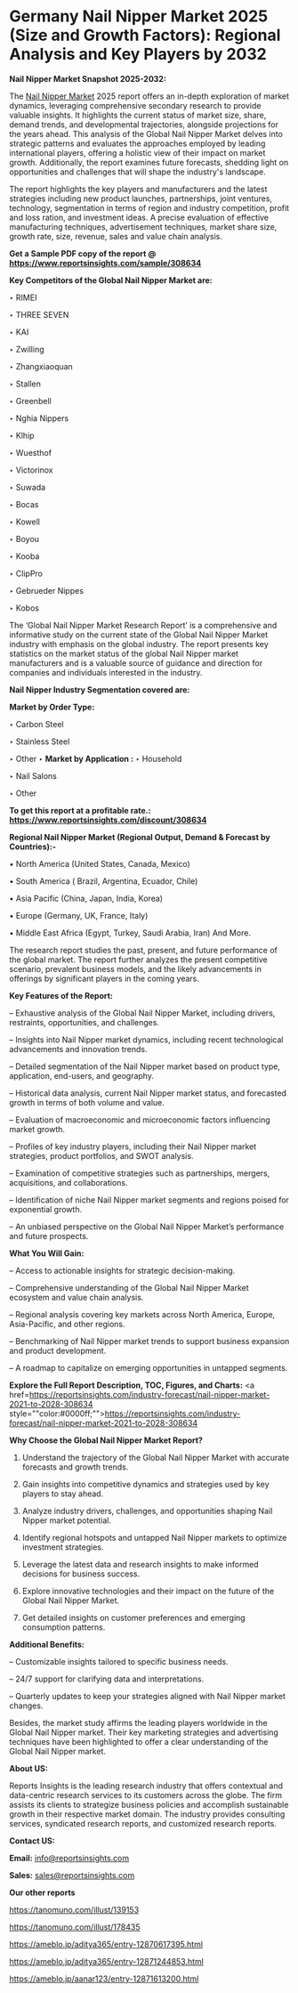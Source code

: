 # Germany Nail Nipper Market 2025 (Size and Growth Factors): Regional Analysis and Key Players by 2032

<strong>Nail Nipper Market Snapshot 2025-2032:</strong>

The <a href=https://www.reportsinsights.com/sample/308634>Nail Nipper Market</a> 2025 report offers an in-depth exploration of market dynamics, leveraging comprehensive secondary research to provide valuable insights. It highlights the current status of market size, share, demand trends, and developmental trajectories, alongside projections for the years ahead. This analysis of the Global Nail Nipper Market delves into strategic patterns and evaluates the approaches employed by leading international players, offering a holistic view of their impact on market growth. Additionally, the report examines future forecasts, shedding light on opportunities and challenges that will shape the industry's landscape.

The report highlights the key players and manufacturers and the latest strategies including new product launches, partnerships, joint ventures, technology, segmentation in terms of region and industry competition, profit and loss ration, and investment ideas. A precise evaluation of effective manufacturing techniques, advertisement techniques, market share size, growth rate, size, revenue, sales and value chain analysis.

<strong>Get a Sample PDF copy of the report @ <a href=https://www.reportsinsights.com/sample/308634 style=color:#0000ff;>https://www.reportsinsights.com/sample/308634</a></strong>

<strong>Key Competitors of the Global Nail Nipper Market are:</strong>

‣ RIMEI

‣ THREE SEVEN

‣ KAI

‣ Zwilling

‣ Zhangxiaoquan

‣ Stallen

‣ Greenbell

‣ Nghia Nippers

‣ Klhip

‣ Wuesthof

‣ Victorinox

‣ Suwada

‣ Bocas

‣ Kowell

‣ Boyou

‣ Kooba

‣ ClipPro

‣ Gebrueder Nippes

‣ Kobos

The ‘Global Nail Nipper Market Research Report’ is a comprehensive and informative study on the current state of the Global Nail Nipper Market industry with emphasis on the global industry. The report presents key statistics on the market status of the global Nail Nipper market manufacturers and is a valuable source of guidance and direction for companies and individuals interested in the industry.

<strong>Nail Nipper Industry Segmentation covered are:</strong>

<strong>Market by Order Type: </strong>

‣ Carbon Steel

‣ Stainless Steel

‣ Other
‣ 
<strong>Market by Application :</strong>
‣ Household

‣ Nail Salons

‣ Other

<strong>To get this report at a profitable rate.: <a href=https://www.reportsinsights.com/discount/308634 style=color:#0000ff;>https://www.reportsinsights.com/discount/308634</a></strong>

<strong>Regional Nail Nipper Market (Regional Output, Demand &amp; Forecast by Countries):-</strong>

• North America (United States, Canada, Mexico)

• South America ( Brazil, Argentina, Ecuador, Chile)

• Asia Pacific (China, Japan, India, Korea)

• Europe (Germany, UK, France, Italy)

• Middle East Africa (Egypt, Turkey, Saudi Arabia, Iran) And More.

The research report studies the past, present, and future performance of the global market. The report further analyzes the present competitive scenario, prevalent business models, and the likely advancements in offerings by significant players in the coming years.

<strong>Key Features of the Report:</strong>

– Exhaustive analysis of the Global Nail Nipper Market, including drivers, restraints, opportunities, and challenges.

– Insights into Nail Nipper market dynamics, including recent technological advancements and innovation trends.

– Detailed segmentation of the Nail Nipper market based on product type, application, end-users, and geography.

– Historical data analysis, current Nail Nipper market status, and forecasted growth in terms of both volume and value.

– Evaluation of macroeconomic and microeconomic factors influencing market growth.

– Profiles of key industry players, including their Nail Nipper market strategies, product portfolios, and SWOT analysis.

– Examination of competitive strategies such as partnerships, mergers, acquisitions, and collaborations.

– Identification of niche Nail Nipper market segments and regions poised for exponential growth.

– An unbiased perspective on the Global Nail Nipper Market’s performance and future prospects.

<strong>What You Will Gain:</strong>

– Access to actionable insights for strategic decision-making.

– Comprehensive understanding of the Global Nail Nipper Market ecosystem and value chain analysis.

– Regional analysis covering key markets across North America, Europe, Asia-Pacific, and other regions.

– Benchmarking of Nail Nipper market trends to support business expansion and product development.

– A roadmap to capitalize on emerging opportunities in untapped segments.

<strong>Explore the Full Report Description, TOC, Figures, and Charts:</strong>
<a href=https://reportsinsights.com/industry-forecast/nail-nipper-market-2021-to-2028-308634 style=""color:#0000ff;"">https://reportsinsights.com/industry-forecast/nail-nipper-market-2021-to-2028-308634</a>

<strong>Why Choose the Global Nail Nipper Market Report?</strong>

1. Understand the trajectory of the Global Nail Nipper Market with accurate forecasts and growth trends.

2. Gain insights into competitive dynamics and strategies used by key players to stay ahead.

3. Analyze industry drivers, challenges, and opportunities shaping Nail Nipper market potential.

4. Identify regional hotspots and untapped Nail Nipper markets to optimize investment strategies.

5. Leverage the latest data and research insights to make informed decisions for business success.

6. Explore innovative technologies and their impact on the future of the Global Nail Nipper Market.

7. Get detailed insights on customer preferences and emerging consumption patterns.

<strong>Additional Benefits:</strong>

– Customizable insights tailored to specific business needs.

– 24/7 support for clarifying data and interpretations.

– Quarterly updates to keep your strategies aligned with Nail Nipper market changes.

Besides, the market study affirms the leading players worldwide in the Global Nail Nipper market. Their key marketing strategies and advertising techniques have been highlighted to offer a clear understanding of the Global Nail Nipper market.

<strong><strong>About US</strong>:</strong>

Reports Insights is the leading research industry that offers contextual and data-centric research services to its customers across the globe. The firm assists its clients to strategize business policies and accomplish sustainable growth in their respective market domain. The industry provides consulting services, syndicated research reports, and customized research reports.

<strong>Contact US:</strong>

<p class=><b>Email:</b> <a href=mailto:info@reportsinsights.com>info@reportsinsights.com</a></p>
<p class=><b>Sales:</b> <a href=mailto:sales@reportsinsights.com>sales@reportsinsights.com</a></p>

<strong>Our other reports</strong>

<a href=https://tanomuno.com/illust/139153>https://tanomuno.com/illust/139153</a>

<a href=https://tanomuno.com/illust/178435>https://tanomuno.com/illust/178435</a>

<a href=https://ameblo.jp/aditya365/entry-12870617395.html>https://ameblo.jp/aditya365/entry-12870617395.html</a>

<a href=https://ameblo.jp/aditya365/entry-12871244853.html>https://ameblo.jp/aditya365/entry-12871244853.html</a>

<a href=https://ameblo.jp/aanar123/entry-12871613200.html>https://ameblo.jp/aanar123/entry-12871613200.html</a>
